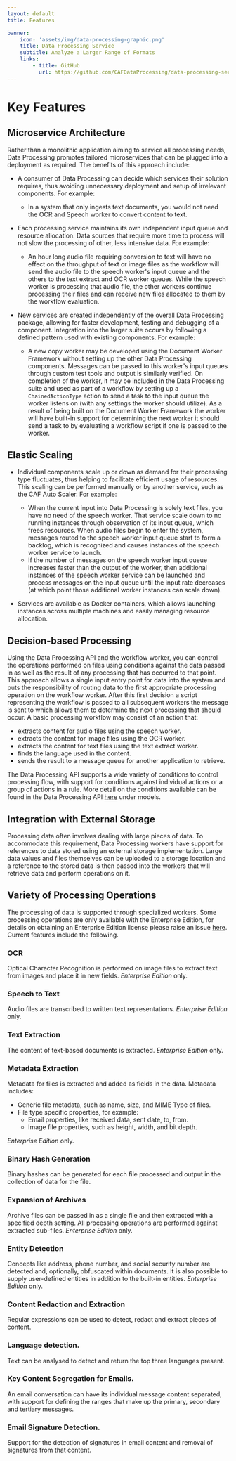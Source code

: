 ```yaml
---
layout: default
title: Features

banner:
    icon: 'assets/img/data-processing-graphic.png'
    title: Data Processing Service
    subtitle: Analyze a Larger Range of Formats
    links:
        - title: GitHub
          url: https://github.com/CAFDataProcessing/data-processing-service
---
```


# Key Features

## Microservice Architecture

Rather than a monolithic application aiming to service all processing needs, Data Processing promotes tailored microservices that can be plugged into a deployment as required. The benefits of this approach include:

* A consumer of Data Processing can decide which services their solution requires, thus avoiding unnecessary deployment and setup of irrelevant components. For example:
  * In a system that only ingests text documents, you would not need the OCR and Speech worker to convert content to text.

* Each processing service maintains its own independent input queue and resource allocation. Data sources that require more time to process will not slow the processing of other, less intensive data. For example:
  * An hour long audio file requiring conversion to text will have no effect on the throughput of text or image files as the workflow will send the audio file to the speech worker's input queue and the others to the text extract and OCR worker queues. While the speech worker is processing that audio file, the other workers continue processing their files and can receive new files allocated to them by the workflow evaluation.
  
* New services are created independently of the overall Data Processing package, allowing for faster development, testing and debugging of a component. Integration into the larger suite occurs by following a defined pattern used with existing components. For example:
  * A new copy worker may be developed using the Document Worker Framework without setting up the other Data Processing components. Messages can be passed to this worker's input queues through custom test tools and output is similarly verified. On completion of the worker, it may be included in the Data Processing suite and used as part of a workflow by setting up a `ChainedActionType` action to send a task to the input queue the worker listens on (with any settings the worker should utilize). As a result of being built on the Document Worker Framework the worker will have built-in support for determining the next worker it should send a task to by evaluating a workflow script if one is passed to the worker.

## Elastic Scaling

* Individual components scale up or down as demand for their processing type fluctuates, thus helping to facilitate efficient usage of resources. This scaling can be performed manually or by another service, such as the CAF Auto Scaler. For example:
  * When the current input into Data Processing is solely text files, you have no need of the speech worker. That service scale down to no running instances through observation of its input queue, which frees resources. When audio files begin to enter the system, messages routed to the speech worker input queue start to form a backlog, which is recognized and causes instances of the speech worker service to launch.
  * If the number of messages on the speech worker input queue increases faster than the output of the worker, then additional instances of the speech worker service can be launched and process messages on the input queue until the input rate decreases (at which point those additional worker instances can scale down).

* Services are available as Docker containers, which allows launching instances across multiple machines and easily managing resource allocation.

## Decision-based Processing

Using the Data Processing API and the workflow worker, you can control the operations performed on files using conditions against the data passed in as well as the result of any processing that has occurred to that point. This approach allows a single input entry point for data into the system and puts the responsibility of routing data to the first appropriate processing operation on the workflow worker. After this first decision a script representing the workflow is passed to all subsequent workers the message is sent to which allows them to determine the next processing that should occur. A basic processing workflow may consist of an action that: 

  * extracts content for audio files using the speech worker.
  * extracts the content for image files using the OCR worker.
  * extracts the content for text files using the text extract worker.
  * finds the language used in the content.
  * sends the result to a message queue for another application to retrieve.
  
The Data Processing API supports a wide variety of conditions to control processing flow, with support for conditions against individual actions or a group of actions in a rule. More detail on the conditions available can be found in the Data Processing API [here](Data_Processing/API) under models.

## Integration with External Storage

Processing data often involves dealing with large pieces of data. To accommodate this requirement, Data Processing workers have support for references to data stored using an external storage implementation. Large data values and files themselves can be uploaded to a storage location and a reference to the stored data is then passed into the workers that will retrieve data and perform operations on it.

## Variety of Processing Operations

The processing of data is supported through specialized workers. Some processing operations are only available with the Enterprise Edition, for details on obtaining an Enterprise Edition license please raise an issue [here](https://github.com/CAFDataProcessing/data-processing-service/issues). Current features include the following.

### OCR

Optical Character Recognition is performed on image files to extract text from images and place it in new fields. *Enterprise Edition* only.

### Speech to Text

Audio files are transcribed to written text representations. *Enterprise Edition* only.

### Text Extraction

The content of text-based documents is extracted. *Enterprise Edition* only.

### Metadata Extraction

Metadata for files is extracted and added as fields in the data. Metadata includes: 

* Generic file metadata, such as name, size,  and MIME Type of files. 
* File type specific properties, for example:
  * Email properties, like received data, sent date, to, from.
  * Image file properties, such as height, width, and bit depth.
  
*Enterprise Edition* only.

### Binary Hash Generation

Binary hashes can be generated for each file processed and output in the collection of data for the file.
  
### Expansion of Archives

Archive files can be passed in as a single file and then extracted with a specified depth setting. All processing operations are performed against extracted sub-files. *Enterprise Edition* only.

### Entity Detection

Concepts like address, phone number, and social security number are detected and, optionally, obfuscated within documents. It is also possible to supply user-defined entities in addition to the built-in entities. *Enterprise Edition* only.

### Content Redaction and Extraction

Regular expressions can be used to detect, redact and extract pieces of content.

### Language detection.

Text can be analysed to detect and return the top three languages present.

### Key Content Segregation for Emails.

An email conversation can have its individual message content separated, with support for defining the ranges that make up the primary, secondary and tertiary messages.

### Email Signature Detection.

Support for the detection of signatures in email content and removal of signatures from that content.
